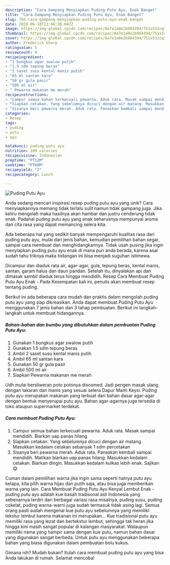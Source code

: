 ```yaml
---
description: "Cara Gampang Menyiapkan Puding Putu Ayu, Enak Banget"
title: "Cara Gampang Menyiapkan Puding Putu Ayu, Enak Banget"
slug: 784-cara-gampang-menyiapkan-puding-putu-ayu-enak-banget
date: 2020-06-18T13:46:30.047Z
image: https://img-global.cpcdn.com/recipes/8a7e1a0e2b984394/751x532cq70/puding-putu-ayu-foto-resep-utama.jpg
thumbnail: https://img-global.cpcdn.com/recipes/8a7e1a0e2b984394/751x532cq70/puding-putu-ayu-foto-resep-utama.jpg
cover: https://img-global.cpcdn.com/recipes/8a7e1a0e2b984394/751x532cq70/puding-putu-ayu-foto-resep-utama.jpg
author: Frederick Sharp
ratingvalue: 5
reviewcount: 9
recipeingredient:
- "1 bungkus agar swalow putih"
- "1.5 sdm tepung beras"
- "2 saset susu kental manis putih"
- "65 ml santan kara"
- "50 gr gula pasir"
- "500 ml air"
- " Pewarna makanan me merah"
recipeinstructions:
- "Campur semua bahan terkecuali pewarna. Aduk rata. Masak sampai mendidih. Biarkan uap panas hilang"
- "Siapkan cetakan. Yang sebelumnya dicuci dengan air matang. Masukkan kedalam cetakan sebanyak 1 sdm percetakan"
- "Sisanya beri pewarna merah. Aduk rata. Panaskan kembali sampai mendidih. Matikan biarkan uap panas hilang. Masukkan kedalam cetakan. Biarkan dingin. Masukkan kedalam kulkas lebih enak. Sajikan 😋"
categories:
- Resep
tags:
- puding
- putu
- ayu

katakunci: puding putu ayu 
nutrition: 109 calories
recipecuisine: Indonesian
preptime: "PT12M"
cooktime: "PT60M"
recipeyield: "2"
recipecategory: Lunch

---
```



![Puding Putu Ayu](https://img-global.cpcdn.com/recipes/8a7e1a0e2b984394/751x532cq70/puding-putu-ayu-foto-resep-utama.jpg)

Anda sedang mencari inspirasi resep puding putu ayu yang unik? Cara menyiapkannya memang tidak terlalu sulit namun tidak gampang juga. Jika keliru mengolah maka hasilnya akan hambar dan justru cenderung tidak enak. Padahal puding putu ayu yang enak seharusnya mempunyai aroma dan cita rasa yang dapat memancing selera kita.

Ada beberapa hal yang sedikit banyak mempengaruhi kualitas rasa dari puding putu ayu, mulai dari jenis bahan, kemudian pemilihan bahan segar, sampai cara membuat dan menghidangkannya. Tidak usah pusing jika ingin menyiapkan puding putu ayu enak di mana pun anda berada, karena asal sudah tahu triknya maka hidangan ini bisa menjadi suguhan istimewa.

Dicampur dan diaduk rata air, agar-agar, gula, tepung beras, kental manis, santan, garam halus dan daun pandan. Setelah itu, dinyalakan api dan dimasak sambil diaduk terus hingga mendidih. Resep Cara Membuat Puding Putu Ayu Enak - Pada Kesempatan kali ini, penulis akan membuat resep tentang puding.


Berikut ini ada beberapa cara mudah dan praktis dalam mengolah puding putu ayu yang siap dikreasikan. Anda dapat membuat Puding Putu Ayu menggunakan 7 jenis bahan dan 3 tahap pembuatan. Berikut ini langkah-langkah untuk membuat hidangannya.

<!--inarticleads1-->

##### Bahan-bahan dan bumbu yang dibutuhkan dalam pembuatan Puding Putu Ayu:

1. Gunakan 1 bungkus agar swalow putih
1. Gunakan 1.5 sdm tepung beras
1. Ambil 2 saset susu kental manis putih
1. Ambil 65 ml santan kara
1. Gunakan 50 gr gula pasir
1. Ambil 500 ml air
1. Siapkan  Pewarna makanan me merah


Udh mulai bersliweran poto potonya disosmed. Jadi pengen masak ulang dengan takaran dan manis yang sesuai selera Dapur Mami Keysi. Puding putu ayu merupakan makanan yang terbuat dari bahan dasar agar-agar dengan bentuk menyerupai putu ayu. Bahan agar-agarnya juga tersedia di toko ataupun supermarket terdekat. 

<!--inarticleads2-->

##### Cara membuat Puding Putu Ayu:

1. Campur semua bahan terkecuali pewarna. Aduk rata. Masak sampai mendidih. Biarkan uap panas hilang
1. Siapkan cetakan. Yang sebelumnya dicuci dengan air matang. Masukkan kedalam cetakan sebanyak 1 sdm percetakan
1. Sisanya beri pewarna merah. Aduk rata. Panaskan kembali sampai mendidih. Matikan biarkan uap panas hilang. Masukkan kedalam cetakan. Biarkan dingin. Masukkan kedalam kulkas lebih enak. Sajikan 😋


Cuman dalam pemilihan warna jika ingin sama seperti halnya putu ayu kelapa, kita pilih warna hijau dan putih saja, atau bisa juga memberikan warna yang lain. Cara Membuat Puding Putu Ayu Kenyal Lembut Enak - puding putu ayu adalah kue basah tradisonal asli Indonesia yang sebenarnya terdiri dari berbagai variasi rasa misalnya, puding susu, puding cokelat, puding warna-warni juga sudah termasuk tidak asing lagi. Semua orang pasti sudah mengenal kue putu ayu sebelumnya yang memiliki tekstur lembut karena makanan ini merupakan… Kue tradisional putu ayu memiliki rasa yang lezat dan bertekstur lembut, sehingga tak heran jika hingga kini masih sangat popular di kalangan masyarakat. Walaupun memiliki nama yang hampir sama dengan kue putu, namun bahan dasar yang digunakan sangat berbeda. Untuk putu ayu menggunakan beberapa bahan yang biasa digunakan dalam pembuatan bolu kukus. 

Gimana nih? Mudah bukan? Itulah cara membuat puding putu ayu yang bisa Anda lakukan di rumah. Selamat mencoba!
